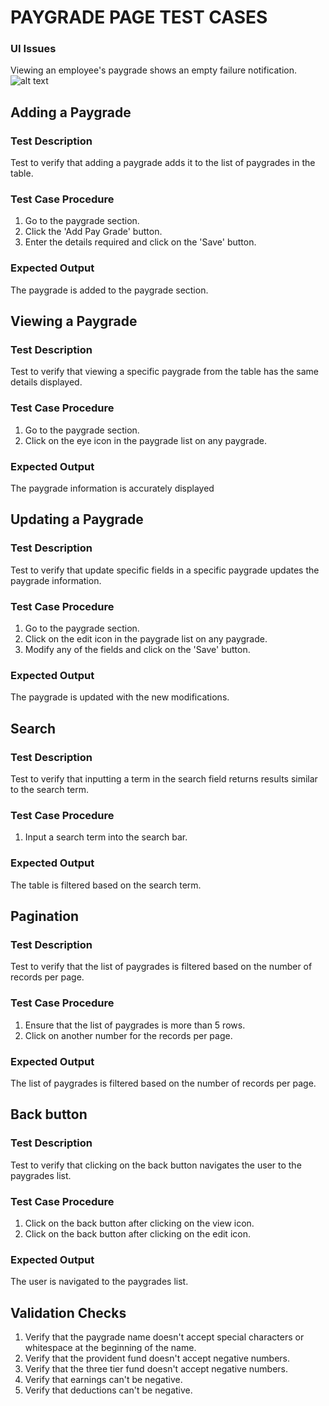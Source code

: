 # PAYGRADE PAGE TEST CASES

### UI Issues
Viewing an employee's paygrade shows an empty failure notification.
![alt text](image-1.png)

## Adding a Paygrade

### Test Description
Test to verify that adding a paygrade adds it to the list of paygrades in the table. 

### Test Case Procedure
1. Go to the paygrade section.
2. Click the 'Add Pay Grade' button.
3. Enter the details required and click on the 'Save' button. 
### Expected Output
The paygrade is added to the paygrade section.

## Viewing a Paygrade

### Test Description
Test to verify that viewing a specific paygrade from the table has the same details displayed.

### Test Case Procedure
1. Go to the paygrade section.
2. Click on the eye icon in the paygrade list on any paygrade.
### Expected Output
The paygrade information is accurately displayed

## Updating a Paygrade

### Test Description
Test to verify that update specific fields in a specific paygrade updates the paygrade information.


### Test Case Procedure
1. Go to the paygrade section.
2. Click on the edit icon in the paygrade list on any paygrade.
3. Modify any of the fields and click on the 'Save' button.

### Expected Output
The paygrade is updated with the new modifications.

## Search

### Test Description
Test to verify that inputting a term in the search field returns results similar to the search term.

### Test Case Procedure
1. Input a search term into the search bar.

### Expected Output
The table is filtered based on the search term.

## Pagination

### Test Description
Test to verify that the list of paygrades is filtered based on the number of records per page.

### Test Case Procedure
1. Ensure that the list of paygrades is more than 5 rows.
2. Click on another number for the records per page.

### Expected Output
The list of paygrades is filtered based on the number of records per page.

## Back button

### Test Description
Test to verify that clicking on the back button navigates the user to the paygrades list.

### Test Case Procedure
1. Click on the back button after clicking on the view icon.
2. Click on the back button after clicking on the edit icon.
### Expected Output
The user is navigated to the paygrades list.


## Validation Checks
1. Verify that the paygrade name doesn't accept special characters or whitespace at the beginning of the name.
2. Verify that the provident fund doesn't accept negative numbers. 
3. Verify that the three tier fund doesn't accept negative numbers. 
4. Verify that earnings can't be negative.
5. Verify that deductions can't be negative.

